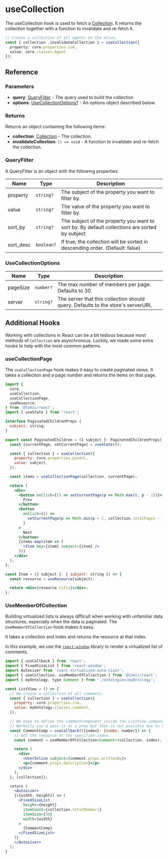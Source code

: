 # useCollection

The useCollection hook is used to fetch a [Collection](../js-lib/collection.md).
It returns the collection together with a function to invalidate and re-fetch it.

```typescript
// Create a collection of all agents on the drive.
const { collection ,invalidateCollection } = useCollection({
  property: core.properties.isA,
  value: core.classes.Agent
});
```

## Reference

### Parameters

- **query**: [QueryFilter](#queryfilter) - The query used to build the collection
- **options**: [UseCollectionOptions?](#usecollectionoptions) - An options object described below.


### Returns

Returns an object containing the following items:

- **collection**: [Collection](../js-lib/collection.md) - The collection.
- **invalidateCollection**: `() => void` - A function to invalidate and re-fetch the collection.

### QueryFilter

A QueryFilter is an object with the following properties:

| Name | Type | Description |
| --- | --- | --- |
| property | `string?` | The subject of the property you want to filter by. |
| value | `string?` | The value of the property you want to filter by. |
| sort_by | `string?` | The subject of the property you want to sort by. By default collections are sorted by subject |
| sort_desc | `boolean?` | If true, the collection will be sorted in descending order. (Default: false) |

### UseCollectionOptions
| Name | Type | Description |
| --- | --- | --- |
| pageSize | `number?` | The max number of members per page. Defaults to 30 |
| server | `string?` | The server that this collection should query. Defaults to the store's serverURL |

## Additional Hooks

Working with collections in React can be a bit tedious because most methods of `Collection` are asynchronous.
Luckily, we made some extra hooks to help with the most common patterns.

### useCollectionPage

The `useCollectionPage` hook makes it easy to create paginated views. It takes a collection and a page number and returns the items on that page.

```jsx
import {
  core,
  useCollection,
  useCollectionPage,
  useResource,
} from '@tomic/react';
import { useState } from 'react';

interface PaginatedChildrenProps {
  subject: string;
}

export const PaginatedChildren = ({ subject }: PaginatedChildrenProps) => {
  const [currentPage, setCurrentPage] = useState(0);

  const { collection } = useCollection({
    property: core.properties.parent,
    value: subject,
  });

  const items = useCollectionPage(collection, currentPage);

  return (
    <div>
      <button onClick={() => setCurrentPage(p => Math.max(0, p - 1))}>
        Prev
      </button>
      <button
        onClick={() =>
          setCurrentPage(p => Math.min(p + 1, collection.totalPages - 1))
        }
      >
        Next
      </button>
      {items.map(item => (
        <Item key={item} subject={item} />
      ))}
    </div>
  );
};

const Item = ({ subject }: { subject: string }) => {
  const resource = useResource(subject);

  return <div>{resource.title}</div>;
};
```

### UseMemberOfCollection

Building virtualized lists is always difficult when working with unfamiliar data structures, especially when the data is paginated.
The `UseMemberOfCollection` hook makes it easy.

It takes a collection and index and returns the resource at that index.

In this example, we use the [`react-window`](https://github.com/bvaughn/react-window?tab=readme-ov-file) library to render a virtualized list of comments.

```jsx
import { useCallback } from 'react';
import { FixedSizeList } from 'react-window';
import Autosizer from 'react-virtualized-auto-sizer';
import { useCollection, useMemberOfCollection } from '@tomic/react';
import { myOntology, type Comment } from './ontologies/myOntology';

const ListView = () => {
  // We create a collection of all comments.
  const { collection } = useCollection({
    property: core.properties.isA,
    value: myOntology.classes.comment,
  });

  // We have to define the CommentComponent inside the ListView component because it needs access to the collection.
  // Normally you'd pass it as a prop but that is not possible due to how react-window works.
  const CommentComp = useCallback(({index}: {index: number}) => {
    // Get the resource at the specified index.
    const comment = useMemberOfCollection<Comment>(collection, index);

    return (
      <div>
        <UserInline subject={comment.props.writtenBy}>
        <p>{comment.props.description}</p>
      </div>
    );
  }, [collection]);

  return (
    <Autosizer>
    {({width, height}) => (
      <FixedSizeList
        height={height}
        itemCount={collection.totalMembers}
        itemSize={50}
        width={width}
      >
        {CommentComp}
      </FixedSizeList>
    )}
    </Autosizer>
  );
}
```
